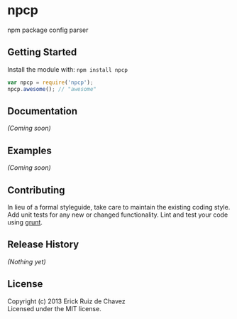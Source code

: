 # npcp

npm package config parser

## Getting Started
Install the module with: `npm install npcp`

```javascript
var npcp = require('npcp');
npcp.awesome(); // "awesome"
```

## Documentation
_(Coming soon)_

## Examples
_(Coming soon)_

## Contributing
In lieu of a formal styleguide, take care to maintain the existing coding style. Add unit tests for any new or changed functionality. Lint and test your code using [grunt](http://gruntjs.com/).

## Release History
_(Nothing yet)_

## License
Copyright (c) 2013 Erick Ruiz de Chavez  
Licensed under the MIT license.
